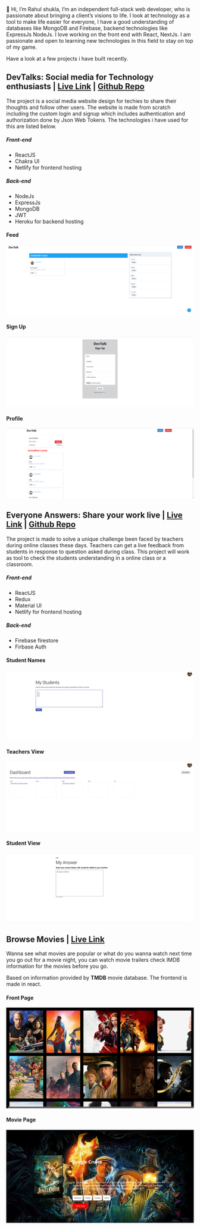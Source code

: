 👋 Hi, I’m Rahul shukla, I’m an independent full-stack web developer, who is passionate about bringing a client’s visions to life. I look at technology as a tool to make life easier for everyone, I have a good understanding of databases like MongoDB and Firebase, backend technologies like ExpressJs NodeJs. I love working on the front end with React, NextJs. I am passionate and open to learning new technologies in this field to stay on top of my game.

Have a look at a few projects i have built recently.

## DevTalks: Social media for Technology enthusiasts | [Live Link](https://determined-pike-9e5056.netlify.app/) | [Github Repo](https://github.com/RahulShuklaTech/dev-talk-front)

The project is a social media website design for techies to share their thoughts and follow other users. The website is made from scratch including the custom login and signup which includes authentication and authorization done by Json Web Tokens. The technologies i have used for this are listed below.

##### Front-end
  - ReactJS
  - Chakra UI
  - Netlify for frontend hosting

##### Back-end
  - NodeJs
  - ExpressJs
  - MongoDB
  - JWT
  - Heroku for backend hosting

#### Feed
![](./DevTalk/feedspage.png)

#### Sign Up
![](./DevTalk/signup.png)

#### Profile
![](./DevTalk/followeduser.png)


## Everyone Answers: Share your work live | [Live Link](https://modest-hugle-f3ed5a.netlify.app/) | [Github Repo](https://github.com/RahulShuklaTech/capstone-answers)

The project is made to solve a unique challenge been faced by teachers during online classes these days. Teachers can get a live feedback from students in response to question asked during class. This project will work as tool to check the students understanding in a online class or a classroom. 

##### Front-end
  - ReactJS
  - Redux
  - Material UI
  - Netlify for frontend hosting

##### Back-end
  - Firebase firestore
  - Firbase Auth


#### Student Names 
![](./DevTalk/TeachersView.png)

#### Teachers View
![](./DevTalk/StudentAnswers.png)

#### Student View
![](./DevTalk/studentView.png)


## Browse Movies | [Live Link](https://tender-roentgen-7191a9.netlify.app/) 
Wanna see what movies are popular or what do you wanna watch next time you go out for a  movie night, you can watch movie trailers check IMDB information for the movies before you go.

Based on information provided by **TMDB** movie database. The frontend is made in react.

#### Front Page 
![](./DevTalk/moviesFront.png)

#### Movie Page 
![](./DevTalk/moveChosen.png)









<!---
RahulShuklaTech/RahulShuklaTech is a ✨ special ✨ repository because its `README.md` (this file) appears on your GitHub profile.
You can click the Preview link to take a look at your changes.
--->
